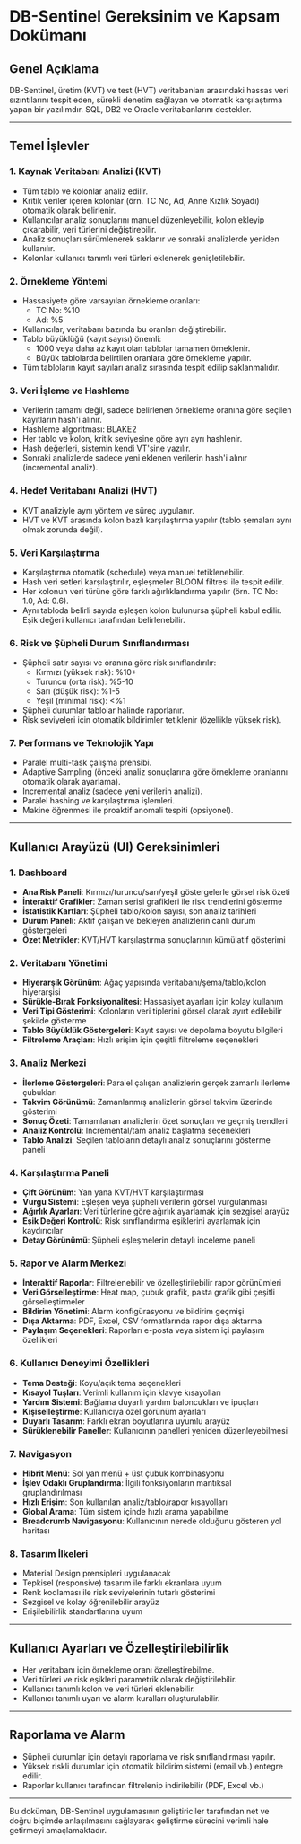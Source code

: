 
# DB-Sentinel Gereksinim ve Kapsam Dokümanı

## Genel Açıklama
DB-Sentinel, üretim (KVT) ve test (HVT) veritabanları arasındaki hassas veri sızıntılarını tespit eden, sürekli denetim sağlayan ve otomatik karşılaştırma yapan bir yazılımdır. SQL, DB2 ve Oracle veritabanlarını destekler.

---

## Temel İşlevler

### 1. Kaynak Veritabanı Analizi (KVT)
- Tüm tablo ve kolonlar analiz edilir.
- Kritik veriler içeren kolonlar (örn. TC No, Ad, Anne Kızlık Soyadı) otomatik olarak belirlenir.
- Kullanıcılar analiz sonuçlarını manuel düzenleyebilir, kolon ekleyip çıkarabilir, veri türlerini değiştirebilir.
- Analiz sonuçları sürümlenerek saklanır ve sonraki analizlerde yeniden kullanılır.
- Kolonlar kullanıcı tanımlı veri türleri eklenerek genişletilebilir.

### 2. Örnekleme Yöntemi
- Hassasiyete göre varsayılan örnekleme oranları:
  - TC No: %10
  - Ad: %5
- Kullanıcılar, veritabanı bazında bu oranları değiştirebilir.
- Tablo büyüklüğü (kayıt sayısı) önemli:
  - 1000 veya daha az kayıt olan tablolar tamamen örneklenir.
  - Büyük tablolarda belirtilen oranlara göre örnekleme yapılır.
- Tüm tabloların kayıt sayıları analiz sırasında tespit edilip saklanmalıdır.

### 3. Veri İşleme ve Hashleme
- Verilerin tamamı değil, sadece belirlenen örnekleme oranına göre seçilen kayıtların hash'i alınır.
- Hashleme algoritması: BLAKE2
- Her tablo ve kolon, kritik seviyesine göre ayrı ayrı hashlenir.
- Hash değerleri, sistemin kendi VT'sine yazılır.
- Sonraki analizlerde sadece yeni eklenen verilerin hash'i alınır (incremental analiz).

### 4. Hedef Veritabanı Analizi (HVT)
- KVT analiziyle aynı yöntem ve süreç uygulanır.
- HVT ve KVT arasında kolon bazlı karşılaştırma yapılır (tablo şemaları aynı olmak zorunda değil).

### 5. Veri Karşılaştırma
- Karşılaştırma otomatik (schedule) veya manuel tetiklenebilir.
- Hash veri setleri karşılaştırılır, eşleşmeler BLOOM filtresi ile tespit edilir.
- Her kolonun veri türüne göre farklı ağırlıklandırma yapılır (örn. TC No: 1.0, Ad: 0.6).
- Aynı tabloda belirli sayıda eşleşen kolon bulunursa şüpheli kabul edilir. Eşik değeri kullanıcı tarafından belirlenebilir.

### 6. Risk ve Şüpheli Durum Sınıflandırması
- Şüpheli satır sayısı ve oranına göre risk sınıflandırılır:
  - Kırmızı (yüksek risk): %10+
  - Turuncu (orta risk): %5-10
  - Sarı (düşük risk): %1-5
  - Yeşil (minimal risk): <%1
- Şüpheli durumlar tablolar halinde raporlanır.
- Risk seviyeleri için otomatik bildirimler tetiklenir (özellikle yüksek risk).

### 7. Performans ve Teknolojik Yapı
- Paralel multi-task çalışma prensibi.
- Adaptive Sampling (önceki analiz sonuçlarına göre örnekleme oranlarını otomatik olarak ayarlama).
- Incremental analiz (sadece yeni verilerin analizi).
- Paralel hashing ve karşılaştırma işlemleri.
- Makine öğrenmesi ile proaktif anomali tespiti (opsiyonel).

---

## Kullanıcı Arayüzü (UI) Gereksinimleri

### 1. Dashboard
- **Ana Risk Paneli**: Kırmızı/turuncu/sarı/yeşil göstergelerle görsel risk özeti
- **İnteraktif Grafikler**: Zaman serisi grafikleri ile risk trendlerini gösterme
- **İstatistik Kartları**: Şüpheli tablo/kolon sayısı, son analiz tarihleri
- **Durum Paneli**: Aktif çalışan ve bekleyen analizlerin canlı durum göstergeleri
- **Özet Metrikler**: KVT/HVT karşılaştırma sonuçlarının kümülatif gösterimi

### 2. Veritabanı Yönetimi
- **Hiyerarşik Görünüm**: Ağaç yapısında veritabanı/şema/tablo/kolon hiyerarşisi
- **Sürükle-Bırak Fonksiyonalitesi**: Hassasiyet ayarları için kolay kullanım
- **Veri Tipi Gösterimi**: Kolonların veri tiplerini görsel olarak ayırt edilebilir şekilde gösterme
- **Tablo Büyüklük Göstergeleri**: Kayıt sayısı ve depolama boyutu bilgileri 
- **Filtreleme Araçları**: Hızlı erişim için çeşitli filtreleme seçenekleri

### 3. Analiz Merkezi
- **İlerleme Göstergeleri**: Paralel çalışan analizlerin gerçek zamanlı ilerleme çubukları
- **Takvim Görünümü**: Zamanlanmış analizlerin görsel takvim üzerinde gösterimi
- **Sonuç Özeti**: Tamamlanan analizlerin özet sonuçları ve geçmiş trendleri
- **Analiz Kontrolü**: Incremental/tam analiz başlatma seçenekleri
- **Tablo Analizi**: Seçilen tabloların detaylı analiz sonuçlarını gösterme paneli

### 4. Karşılaştırma Paneli
- **Çift Görünüm**: Yan yana KVT/HVT karşılaştırması
- **Vurgu Sistemi**: Eşleşen veya şüpheli verilerin görsel vurgulanması
- **Ağırlık Ayarları**: Veri türlerine göre ağırlık ayarlamak için sezgisel arayüz
- **Eşik Değeri Kontrolü**: Risk sınıflandırma eşiklerini ayarlamak için kaydırıcılar
- **Detay Görünümü**: Şüpheli eşleşmelerin detaylı inceleme paneli

### 5. Rapor ve Alarm Merkezi
- **İnteraktif Raporlar**: Filtrelenebilir ve özelleştirilebilir rapor görünümleri
- **Veri Görselleştirme**: Heat map, çubuk grafik, pasta grafik gibi çeşitli görselleştirmeler
- **Bildirim Yönetimi**: Alarm konfigürasyonu ve bildirim geçmişi
- **Dışa Aktarma**: PDF, Excel, CSV formatlarında rapor dışa aktarma
- **Paylaşım Seçenekleri**: Raporları e-posta veya sistem içi paylaşım özellikleri

### 6. Kullanıcı Deneyimi Özellikleri
- **Tema Desteği**: Koyu/açık tema seçenekleri
- **Kısayol Tuşları**: Verimli kullanım için klavye kısayolları
- **Yardım Sistemi**: Bağlama duyarlı yardım baloncukları ve ipuçları
- **Kişiselleştirme**: Kullanıcıya özel görünüm ayarları
- **Duyarlı Tasarım**: Farklı ekran boyutlarına uyumlu arayüz
- **Sürüklenebilir Paneller**: Kullanıcının panelleri yeniden düzenleyebilmesi

### 7. Navigasyon
- **Hibrit Menü**: Sol yan menü + üst çubuk kombinasyonu
- **İşlev Odaklı Gruplandırma**: İlgili fonksiyonların mantıksal gruplandırılması
- **Hızlı Erişim**: Son kullanılan analiz/tablo/rapor kısayolları
- **Global Arama**: Tüm sistem içinde hızlı arama yapabilme
- **Breadcrumb Navigasyonu**: Kullanıcının nerede olduğunu gösteren yol haritası

### 8. Tasarım İlkeleri
- Material Design prensipleri uygulanacak
- Tepkisel (responsive) tasarım ile farklı ekranlara uyum
- Renk kodlaması ile risk seviyelerinin tutarlı gösterimi
- Sezgisel ve kolay öğrenilebilir arayüz
- Erişilebilirlik standartlarına uyum

---

## Kullanıcı Ayarları ve Özelleştirilebilirlik
- Her veritabanı için örnekleme oranı özelleştirebilme.
- Veri türleri ve risk eşikleri parametrik olarak değiştirilebilir.
- Kullanıcı tanımlı kolon ve veri türleri eklenebilir.
- Kullanıcı tanımlı uyarı ve alarm kuralları oluşturulabilir.

---

## Raporlama ve Alarm
- Şüpheli durumlar için detaylı raporlama ve risk sınıflandırması yapılır.
- Yüksek riskli durumlar için otomatik bildirim sistemi (email vb.) entegre edilir.
- Raporlar kullanıcı tarafından filtrelenip indirilebilir (PDF, Excel vb.)

---

Bu doküman, DB-Sentinel uygulamasının geliştiriciler tarafından net ve doğru biçimde anlaşılmasını sağlayarak geliştirme sürecini verimli hale getirmeyi amaçlamaktadır.
